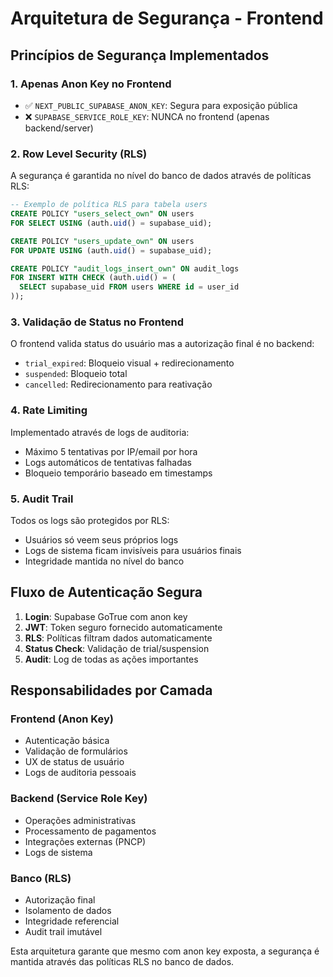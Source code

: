# Arquitetura de Segurança - Frontend

## Princípios de Segurança Implementados

### 1. **Apenas Anon Key no Frontend**
- ✅ `NEXT_PUBLIC_SUPABASE_ANON_KEY`: Segura para exposição pública
- ❌ `SUPABASE_SERVICE_ROLE_KEY`: NUNCA no frontend (apenas backend/server)

### 2. **Row Level Security (RLS)**
A segurança é garantida no nível do banco de dados através de políticas RLS:

```sql
-- Exemplo de política RLS para tabela users
CREATE POLICY "users_select_own" ON users
FOR SELECT USING (auth.uid() = supabase_uid);

CREATE POLICY "users_update_own" ON users
FOR UPDATE USING (auth.uid() = supabase_uid);

CREATE POLICY "audit_logs_insert_own" ON audit_logs
FOR INSERT WITH CHECK (auth.uid() = (
  SELECT supabase_uid FROM users WHERE id = user_id
));
```

### 3. **Validação de Status no Frontend**
O frontend valida status do usuário mas a autorização final é no backend:
- `trial_expired`: Bloqueio visual + redirecionamento
- `suspended`: Bloqueio total
- `cancelled`: Redirecionamento para reativação

### 4. **Rate Limiting**
Implementado através de logs de auditoria:
- Máximo 5 tentativas por IP/email por hora
- Logs automáticos de tentativas falhadas
- Bloqueio temporário baseado em timestamps

### 5. **Audit Trail**
Todos os logs são protegidos por RLS:
- Usuários só veem seus próprios logs
- Logs de sistema ficam invisíveis para usuários finais
- Integridade mantida no nível do banco

## Fluxo de Autenticação Segura

1. **Login**: Supabase GoTrue com anon key
2. **JWT**: Token seguro fornecido automaticamente
3. **RLS**: Políticas filtram dados automaticamente
4. **Status Check**: Validação de trial/suspension
5. **Audit**: Log de todas as ações importantes

## Responsabilidades por Camada

### Frontend (Anon Key)
- Autenticação básica
- Validação de formulários
- UX de status de usuário
- Logs de auditoria pessoais

### Backend (Service Role Key)
- Operações administrativas
- Processamento de pagamentos
- Integrações externas (PNCP)
- Logs de sistema

### Banco (RLS)
- Autorização final
- Isolamento de dados
- Integridade referencial
- Audit trail imutável

Esta arquitetura garante que mesmo com anon key exposta, a segurança é mantida através das políticas RLS no banco de dados.